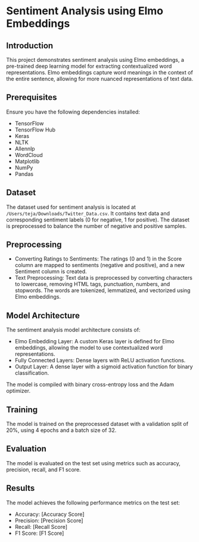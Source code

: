 # Sentiment Analysis using Elmo Embeddings

## Introduction

This project demonstrates sentiment analysis using Elmo embeddings, a pre-trained deep learning model for extracting contextualized word representations. Elmo embeddings capture word meanings in the context of the entire sentence, allowing for more nuanced representations of text data.

## Prerequisites

Ensure you have the following dependencies installed:

- TensorFlow
- TensorFlow Hub
- Keras
- NLTK
- Allennlp
- WordCloud
- Matplotlib
- NumPy
- Pandas

## Dataset

The dataset used for sentiment analysis is located at `/Users/teja/Downloads/Twitter_Data.csv`. It contains text data and corresponding sentiment labels (0 for negative, 1 for positive). The dataset is preprocessed to balance the number of negative and positive samples.

## Preprocessing

- Converting Ratings to Sentiments: The ratings (0 and 1) in the Score column are mapped to sentiments (negative and positive), and a new Sentiment column is created.
- Text Preprocessing: Text data is preprocessed by converting characters to lowercase, removing HTML tags, punctuation, numbers, and stopwords. The words are tokenized, lemmatized, and vectorized using Elmo embeddings.

## Model Architecture

The sentiment analysis model architecture consists of:

- Elmo Embedding Layer: A custom Keras layer is defined for Elmo embeddings, allowing the model to use contextualized word representations.
- Fully Connected Layers: Dense layers with ReLU activation functions.
- Output Layer: A dense layer with a sigmoid activation function for binary classification.

The model is compiled with binary cross-entropy loss and the Adam optimizer.

## Training

The model is trained on the preprocessed dataset with a validation split of 20%, using 4 epochs and a batch size of 32.

## Evaluation

The model is evaluated on the test set using metrics such as accuracy, precision, recall, and F1 score.

## Results

The model achieves the following performance metrics on the test set:

- Accuracy: [Accuracy Score]
- Precision: [Precision Score]
- Recall: [Recall Score]
- F1 Score: [F1 Score]
